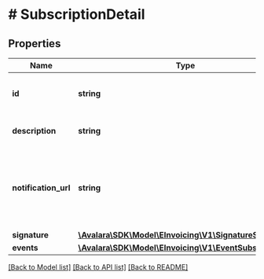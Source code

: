 # # SubscriptionDetail

## Properties

Name | Type | Description | Notes
------------ | ------------- | ------------- | -------------
**id** | **string** | Unique identifier of this specific resource. |
**description** | **string** | Description of the subscription | [optional]
**notification_url** | **string** | The URL of the webhook endpoint to which event messages will be delivered |
**signature** | [**\Avalara\SDK\Model\EInvoicing\V1\SignatureSignature**](SignatureSignature.md) |  |
**events** | [**\Avalara\SDK\Model\EInvoicing\V1\EventSubscription[]**](EventSubscription.md) |  |

[[Back to Model list]](../../../README.md#models) [[Back to API list]](../../../README.md#endpoints) [[Back to README]](../../../README.md)
